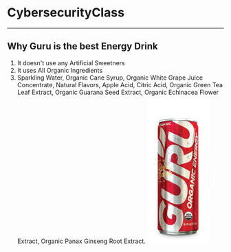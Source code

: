 # CybersecurityClass
---
## Why Guru is the best Energy Drink
1. It doesn't use any Artificial Sweetners
2. It uses All Organic Ingredients
3. Sparkling Water, Organic Cane Syrup, Organic White Grape Juice Concentrate, Natural Flavors, Apple Acid, Citric Acid, Organic Green Tea Leaf Extract, Organic Guarana Seed Extract, Organic Echinacea Flower Extract, Organic Panax Ginseng Root Extract.
	![alt text](Guru.jpg)
